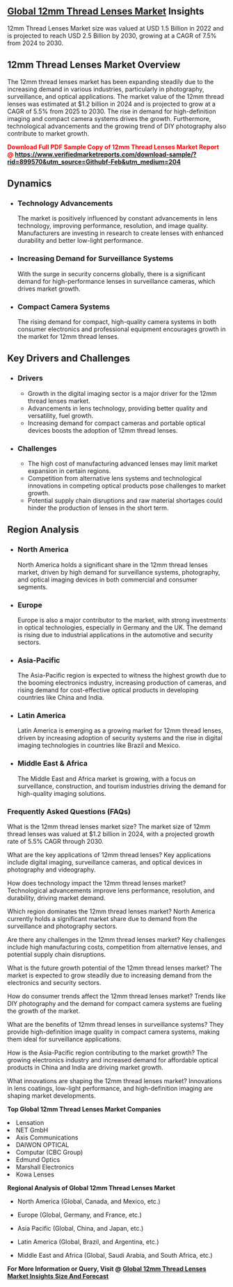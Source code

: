 <h2><a href="https://www.verifiedmarketreports.com/download-sample/?rid=899570&amp;utm_source=Githubf&amp;utm_medium=204" target="_blank">Global 12mm Thread Lenses Market</a> Insights</h2><p>12mm Thread Lenses Market size was valued at USD 1.5 Billion in 2022 and is projected to reach USD 2.5 Billion by 2030, growing at a CAGR of 7.5% from 2024 to 2030.</p><p><h2>12mm Thread Lenses Market Overview</h2><p>The 12mm thread lenses market has been expanding steadily due to the increasing demand in various industries, particularly in photography, surveillance, and optical applications. The market value of the 12mm thread lenses was estimated at $1.2 billion in 2024 and is projected to grow at a CAGR of 5.5% from 2025 to 2030. The rise in demand for high-definition imaging and compact camera systems drives the growth. Furthermore, technological advancements and the growing trend of DIY photography also contribute to market growth.</p><p><strong><p><span class=""><span style="color: #ff0000;"><strong>Download Full PDF Sample Copy of 12mm Thread Lenses Market Report</strong> @ </span><a href="https://www.verifiedmarketreports.com/download-sample/?rid=899570&amp;utm_source=Githubf-Feb&amp;utm_medium=204" target="_blank">https://www.verifiedmarketreports.com/download-sample/?rid=899570&amp;utm_source=Githubf-Feb&amp;utm_medium=204</a></span></p></strong></p><h2>Dynamics</h2><ul><li><h3>Technology Advancements</h3> The market is positively influenced by constant advancements in lens technology, improving performance, resolution, and image quality. Manufacturers are investing in research to create lenses with enhanced durability and better low-light performance.</li><li><h3>Increasing Demand for Surveillance Systems</h3> With the surge in security concerns globally, there is a significant demand for high-performance lenses in surveillance cameras, which drives market growth.</li><li><h3>Compact Camera Systems</h3> The rising demand for compact, high-quality camera systems in both consumer electronics and professional equipment encourages growth in the market for 12mm thread lenses.</li></ul><h2>Key Drivers and Challenges</h2><ul><li><h3>Drivers</h3> <ul><li>Growth in the digital imaging sector is a major driver for the 12mm thread lenses market.</li><li>Advancements in lens technology, providing better quality and versatility, fuel growth.</li><li>Increasing demand for compact cameras and portable optical devices boosts the adoption of 12mm thread lenses.</li></ul></li><li><h3>Challenges</h3> <ul><li>The high cost of manufacturing advanced lenses may limit market expansion in certain regions.</li><li>Competition from alternative lens systems and technological innovations in competing optical products pose challenges to market growth.</li><li>Potential supply chain disruptions and raw material shortages could hinder the production of lenses in the short term.</li></ul></li></ul><h2>Region Analysis</h2><ul><li><h3>North America</h3> North America holds a significant share in the 12mm thread lenses market, driven by high demand for surveillance systems, photography, and optical imaging devices in both commercial and consumer segments.</li><li><h3>Europe</h3> Europe is also a major contributor to the market, with strong investments in optical technologies, especially in Germany and the UK. The demand is rising due to industrial applications in the automotive and security sectors.</li><li><h3>Asia-Pacific</h3> The Asia-Pacific region is expected to witness the highest growth due to the booming electronics industry, increasing production of cameras, and rising demand for cost-effective optical products in developing countries like China and India.</li><li><h3>Latin America</h3> Latin America is emerging as a growing market for 12mm thread lenses, driven by increasing adoption of security systems and the rise in digital imaging technologies in countries like Brazil and Mexico.</li><li><h3>Middle East & Africa</h3> The Middle East and Africa market is growing, with a focus on surveillance, construction, and tourism industries driving the demand for high-quality imaging solutions.</li></ul><h3>Frequently Asked Questions (FAQs)</h3><p>What is the 12mm thread lenses market size? The market size of 12mm thread lenses was valued at $1.2 billion in 2024, with a projected growth rate of 5.5% CAGR through 2030.</p><p>What are the key applications of 12mm thread lenses? Key applications include digital imaging, surveillance cameras, and optical devices in photography and videography.</p><p>How does technology impact the 12mm thread lenses market? Technological advancements improve lens performance, resolution, and durability, driving market demand.</p><p>Which region dominates the 12mm thread lenses market? North America currently holds a significant market share due to demand from the surveillance and photography sectors.</p><p>Are there any challenges in the 12mm thread lenses market? Key challenges include high manufacturing costs, competition from alternative lenses, and potential supply chain disruptions.</p><p>What is the future growth potential of the 12mm thread lenses market? The market is expected to grow steadily due to increasing demand from the electronics and security sectors.</p><p>How do consumer trends affect the 12mm thread lenses market? Trends like DIY photography and the demand for compact camera systems are fueling the growth of the market.</p><p>What are the benefits of 12mm thread lenses in surveillance systems? They provide high-definition image quality in compact camera systems, making them ideal for surveillance applications.</p><p>How is the Asia-Pacific region contributing to the market growth? The growing electronics industry and increased demand for affordable optical products in China and India are driving market growth.</p><p>What innovations are shaping the 12mm thread lenses market? Innovations in lens coatings, low-light performance, and high-definition imaging are shaping market developments.</p></p><p><strong>Top Global 12mm Thread Lenses Market Companies</strong></p><div data-test-id=""><p><li>Lensation</li><li> NET GmbH</li><li> Axis Communications</li><li> DAIWON OPTICAL</li><li> Computar (CBC Group)</li><li> Edmund Optics</li><li> Marshall Electronics</li><li> Kowa Lenses</li></p><div><strong>Regional Analysis of&nbsp;Global 12mm Thread Lenses Market</strong></div><ul><li dir="ltr"><p dir="ltr">North America&nbsp;(Global, Canada, and Mexico, etc.)</p></li><li dir="ltr"><p dir="ltr">Europe (Global, Germany, and France, etc.)</p></li><li dir="ltr"><p dir="ltr">Asia Pacific&nbsp;(Global, China, and Japan, etc.)</p></li><li dir="ltr"><p dir="ltr">Latin America&nbsp;(Global, Brazil, and Argentina, etc.)</p></li><li dir="ltr">Middle East and Africa&nbsp;(Global, Saudi Arabia, and South Africa, etc.)</li></ul><p><strong>For More Information or Query, Visit @&nbsp;</strong><strong><a href="https://www.verifiedmarketreports.com/product/12mm-thread-lenses-market/?utm_source=Githubf&amp;utm_medium=204" target="_blank">Global 12mm Thread Lenses Market Insights Size And Forecast</a></strong></p></div>
